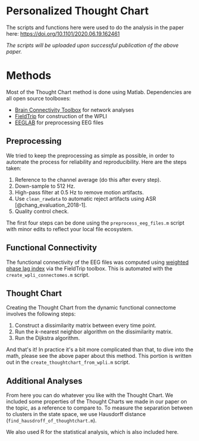 # Personalized Thought Chart

The scripts and functions here were used to do the analysis in the paper here: https://doi.org/10.1101/2020.06.19.162461

*The scripts will be uploaded upon successful publication of the above paper.*

# Methods

Most of the Thought Chart method is done using Matlab. Dependencies are all open source toolboxes:

- [Brain Connectivity Toolbox](https://sites.google.com/site/bctnet/) for network analyses
- [FieldTrip](http://www.fieldtriptoolbox.org/) for construction of the WPLI
- [EEGLAB](https://sccn.ucsd.edu/eeglab/index.php) for preprocessing EEG files

## Preprocessing

We tried to keep the preprocessing as simple as possible, in order to automate the process for reliability and reproducibility. Here are the steps taken:

1. Reference to the channel average (do this after every step).
2. Down-sample to 512 Hz.
3. High-pass filter at 0.5 Hz to remove motion artifacts.
4. Use `clean_rawdata` to automatic reject artifacts using ASR [@chang_evaluation_2018-1].
5. Quality control check.

The first four steps can be done using the `preprocess_eeg_files.m` script with minor edits to reflect your local file ecosystem.

## Functional Connectivity

The functional connectivity of the EEG files was computed using [weighted phase lag index](https://pubmed.ncbi.nlm.nih.gov/21276857/) via the FieldTrip toolbox. This is automated with the `create_wpli_connectomes.m` script.

## Thought Chart

Creating the Thought Chart from the dynamic functional connectome involves the following steps:

1. Construct a dissimilarity matrix between every time point.
2. Run the *k*-nearest neighbor algorithm on the dissimilarity matrix.
3. Run the Dijkstra algorithm.

And that's it! In practice it's a bit more complicated than that, to dive into the math, please see the above paper about this method. This portion is written out in the `create_thoughtchart_from_wpli.m` script.

## Additional Analyses

From here you can do whatever you like with the Thought Chart. We included some properties of the Thought Charts we made in our paper on the topic, as a reference to compare to. To measure the separation between to clusters in the state space, we use Hausdorff distance (`find_hausdroff_of_thoughtchart.m`).

We also used R for the statistical analysis, which is also included here.
